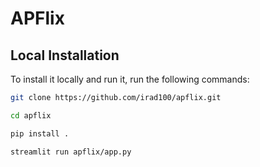 # APFlix
## Local Installation
To install it locally and run it, run the following commands:
```bash
git clone https://github.com/irad100/apflix.git
```
```bash
cd apflix
```
```bash
pip install .
```
```bash
streamlit run apflix/app.py
```